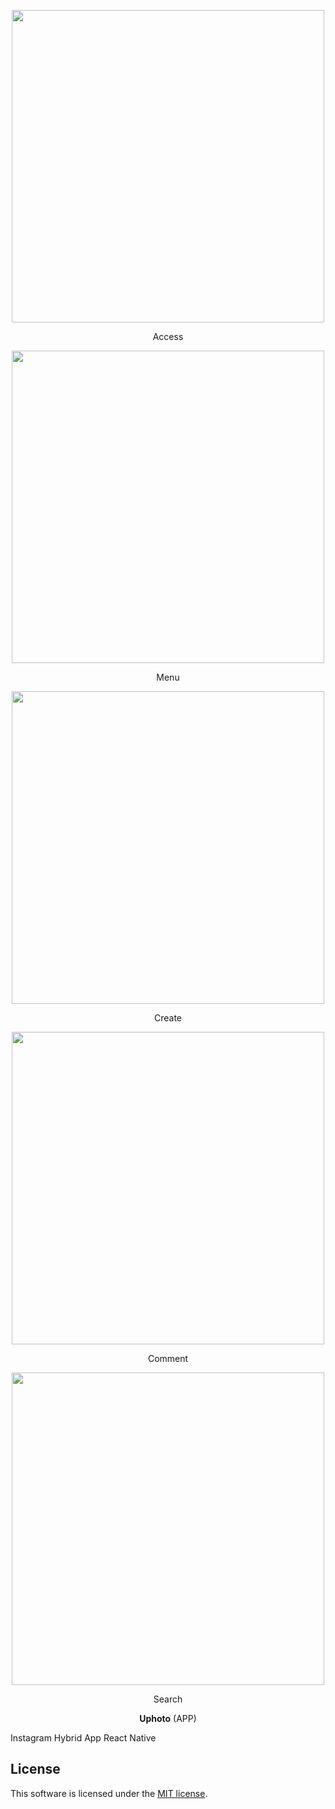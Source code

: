 <p align="center"><img width="500" height ="500" src="https://res.cloudinary.com/dvm6sgg1h/image/upload/v1584279082/Uphoto/pmsg4d4ctg83cyqjxtsy.jpg"></p>
<p align="center">Access</p>

<p align="center"><img width="500" height ="500" src="https://res.cloudinary.com/dvm6sgg1h/image/upload/v1584279095/Uphoto/oqtduyqoqwzgnadh9mpp.jpg"></p>
<p align="center">Menu</p>

<p align="center"><img width="500" height ="500" src="https://res.cloudinary.com/dvm6sgg1h/image/upload/v1584279088/Uphoto/nerdiz8z0npfuzhxtyvw.jpg"></p>
<p align="center">Create</p>

<p align="center"><img width="500" height ="500" src="https://res.cloudinary.com/dvm6sgg1h/image/upload/v1584279083/Uphoto/kcokdfimhdjruzucwnu3.jpg"></p>
<p align="center">Comment</p>

<p align="center"><img width="500" height ="500" src="https://res.cloudinary.com/dvm6sgg1h/image/upload/v1584279085/Uphoto/lprk63yjzz2zdgxykzft.jpg"></p>
<p align="center">Search</p>

<p align="center"> <b>Uphoto</b> (APP)</p>
Instagram Hybrid App React Native

## License
This software is licensed under the [MIT license](https://opensource.org/licenses/MIT).


